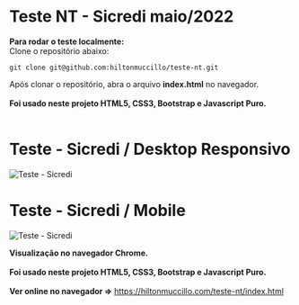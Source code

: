 # Teste NT - Sicredi maio/2022

<strong>Para rodar o teste localmente:</strong><br>
Clone o repositório abaixo:<br>
```
git clone git@github.com:hiltonmuccillo/teste-nt.git
```
Após clonar o repositório, abra o arquivo <strong>index.html</strong> no navegador.<br><br>
<strong>Foi usado neste projeto HTML5, CSS3, Bootstrap e Javascript Puro.</strong><br><br>

# Teste - Sicredi / Desktop Responsivo

![Teste - Sicredi](screen-sicredi.gif?raw=true "Teste NT - Sicredi")

# Teste - Sicredi / Mobile

![Teste - Sicredi](screen-sicredi-mobile.gif?raw=true "Teste NT - Sicredi")

<strong>Visualização no navegador Chrome.</strong><br><br>
<strong>Foi usado neste projeto HTML5, CSS3, Bootstrap e Javascript Puro.</strong><br><br>
<strong>Ver online no navegador =></strong> https://hiltonmuccillo.com/teste-nt/index.html
